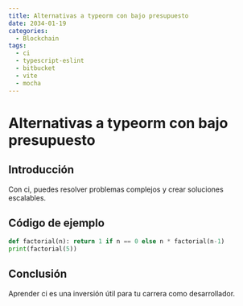 ```yaml
---
title: Alternativas a typeorm con bajo presupuesto
date: 2034-01-19
categories:
  - Blockchain
tags:
  - ci
  - typescript-eslint
  - bitbucket
  - vite
  - mocha
---
```


# Alternativas a typeorm con bajo presupuesto

## Introducción

Con ci, puedes resolver problemas complejos y crear soluciones escalables.

## Código de ejemplo

```python
def factorial(n): return 1 if n == 0 else n * factorial(n-1)
print(factorial(5))
```

## Conclusión

Aprender ci es una inversión útil para tu carrera como desarrollador.